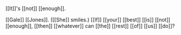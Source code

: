 [[It]]'s [[not]] [[enough]].  
  
[[Gale]] [[Jones]]. ([[She]] smiles.) [[If]] [[your]] [[best]] [[is]] [[not]] [[enough]], [[then]] [[whatever]] can [[the]] [[rest]] [[of]] [[us]] [[do]]?